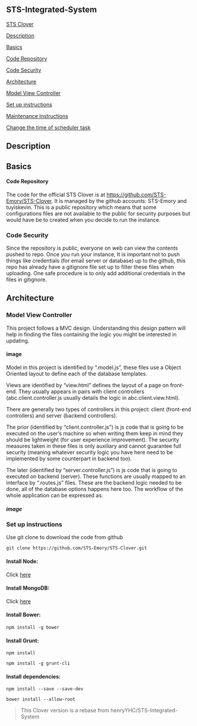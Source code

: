 ## STS-Integrated-System

[STS Clover](#STS-Clover)

[Description](#description)

[Basics](#basics)

[Code Repository](#code-repository)

[Code Security](#code-security)

[Architecture](#architecture)

[Model View Controller](#model-view-controller)

[Set up instructions](#set-up-instructions)

[Maintenance Instructions](#maintenance-instructions)

[Change the time of scheduler task](#change-the-time-of-scheduler-task)
## Description
## Basics
#### Code Repository
The code for the official STS Clover is at https://github.com/STS-Emory/STS-Clover. It is managed by the github accounts: STS-Emory  and tuyiskevin. This is a public repository which means that some configurations files are not available to the public for security purposes but would have be to created when you decide to run the instance. 

### Code Security
Since the repository is public, everyone on web can view the contents pushed to repo. Once you run your instance, It is important not to push things like credentials (for email server or database) up to the github, this repo has already have a gitignore file set up to filter these files when uploading. One safe procedure is to only add additional credentials in the files in gitignore.
## Architecture
### Model View Controller
This project follows a MVC design. Understanding this design pattern will help in finding the files containing the logic you might be interested in updating.
#### image
Model in this project is identified by “.model.js”, these files use a Object Oriented layout to define each of the database templates. 

Views are identified by “view.html” defines the layout of a page on front-end.  They usually appears in pairs with client controllers (abc.client.controller.js usually details the logic in abc.client.view.html).  

There are generally two types of controllers in this project: client (front-end controllers) and server (backend controllers). 

The prior (identified by “client.controller.js”) is js code that is going to be executed on the user’s machine so when writing them keep in mind they should be lightweight (for user experience improvement). The security measures taken in these files is only auxiliary and cannot guarantee full security (meaning whatever security logic you have here need to be implemented by some counterpart in backend too).

The later (identified by “server.controller.js”) is js code that is going to executed on backend (server). These functions are usually mapped to an interface by “.routes.js” files. These are the backend logic needed to be done, all of the database options happens here too. The workflow of the whole application can be expressed as:
##### image
### Set up instructions
Use git clone to download the code from github
```
git clone https://github.com/STS-Emory/STS-Clover.git
```
#### Install Node: 
Click [here]()

#### Install MongoDB: 
Click [here]()
#### Install Bower:
```
npm install -g bower
```
#### Install Grunt:
```
npm install
```
```
npm install -g grunt-cli
```
#### Install dependencies:
```
npm install --save --save-dev
```
```
bower install --allow-root
```

> This Clover version is a rebase from henryYHC/STS-Integrated-System
